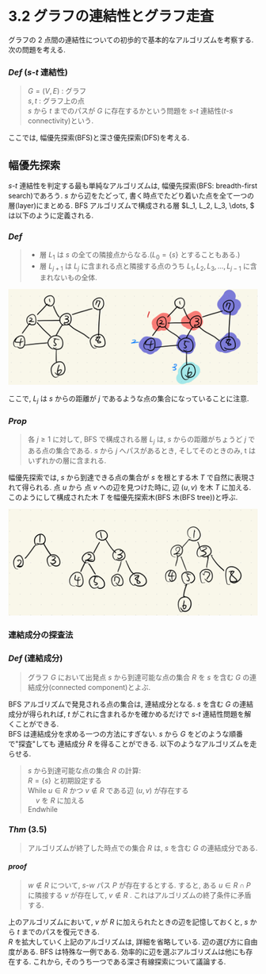 # 3.2 グラフの連結性とグラフ走査

グラフの 2 点間の連結性についての初歩的で基本的なアルゴリズムを考察する. 次の問題を考える.

### _Def_ ($s \text{-} t$ 連結性)

> $G = (V, E)$ : グラフ  
> $s, t$ : グラフ上の点  
> $s$ から $t$ までのパスが $G$ に存在するかという問題を $s\textrm{-}t$ 連結性($t\textrm{-}s$ connectivity)という.

ここでは, 幅優先探索(BFS)と深さ優先探索(DFS)を考える.

## 幅優先探索

$s\textrm{-}t$ 連結性を判定する最も単純なアルゴリズムは, 幅優先探索(BFS: breadth-first search)であろう. $s$ から辺をたどって, 書く時点でたどり着いた点を全て一つの層(layer)にまとめる. BFS アルゴリズムで構成される層 $L_1, L_2, L_3, \dots, $ は以下のように定義される.

### _Def_

> - 層 $L_1$ は $s$ の全ての隣接点からなる.($L_0 = \{s\}$ とすることもある.)
> - 層 $L_{j+1}$ は $L_j$ に含まれる点と隣接する点のうち $L_1, L_2, L_3, \dots, L_{j-1}$ に含まれないもの全体.

![BFSのイメージ](img/3.2_01.jpeg)

ここで, $L_j$ は $s$ からの距離が $j$ であるような点の集合になっていることに注意.

### _Prop_

> 各 $j \ge 1$ に対して, BFS で構成される層 $L_j$ は, $s$ からの距離がちょうど $j$ である点の集合である. $s$ から $j$ へパスがあるとき, そしてそのときのみ, t はいずれかの層に含まれる.

幅優先探索では, $s$ から到達できる点の集合が $s$ を根とする木 $T$ で自然に表現されて得られる. 点 $u$ から 点 $v$ への辺を見つけた時に, 辺 $(u, v)$ を木 $T$ に加える.このようにして構成された木 $T$ を幅優先探索木(BFS 木(BFS tree))と呼ぶ.

![BFS木](img/3.2_02.jpeg)

### 連結成分の探査法

### _Def_ (連結成分)

> グラフ $G$ において出発点 $s$ から到達可能な点の集合 $R$ を $s$ を含む $G$ の連結成分(connected component)とよぶ.

BFS アルゴリズムで発見される点の集合は, 連結成分となる. $s$ を含む $G$ の連結成分が得られれば, $t$ がこれに含まれるかを確かめるだけで $s\textrm{-}t$ 連結性問題を解くことができる.  
BFS は連結成分を求める一つの方法にすぎない. $s$ から $G$ をどのような順番で"探査"しても 連結成分 $R$ を得ることができる. 以下のようなアルゴリズムを走らせる.

> $s$ から到達可能な点の集合 $R$ の計算:  
> $R = \{s\}$ と初期設定する  
> $\textrm{While}$ $u \in R$ かつ $v \notin R$ である辺 $(u, v)$ が存在する  
> &nbsp; &nbsp; $v$ を $R$ に加える  
> $\textrm{Endwhile}$

### _Thm_ (3.5)

> アルゴリズムが終了した時点での集合 $R$ は, $s$ を含む $G$ の連結成分である.

#### _proof_

> $w \notin R$ について, $s\textrm{-}w$ パス $P$ が存在するとする. すると, ある $u \in R \cap P$ に隣接する $v$ が存在して, $v \notin R$ . これはアルゴリズムの終了条件に矛盾する.

上のアルゴリズムにおいて, $v$ が $R$ に加えられたときの辺を記憶しておくと, $s$ から $t$ までのパスを復元できる.  
$R$ を拡大していく上記のアルゴリズムは, 詳細を省略している. 辺の選び方に自由度がある. BFS は特殊な一例である. 効率的に辺を選ぶアルゴリズムは他にも存在する. これから, そのうち一つである深さ有線探索について議論する.
